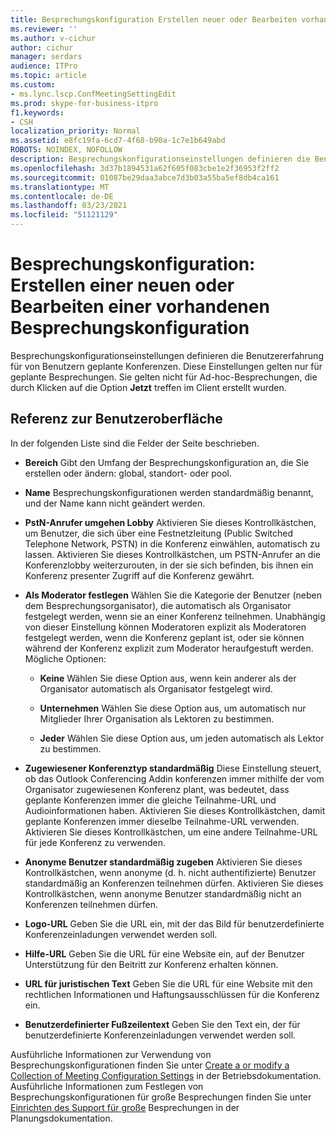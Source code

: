 ```yaml
---
title: Besprechungskonfiguration Erstellen neuer oder Bearbeiten vorhandener Besprechungskonfigurationen
ms.reviewer: ''
ms.author: v-cichur
author: cichur
manager: serdars
audience: ITPro
ms.topic: article
ms.custom:
- ms.lync.lscp.ConfMeetingSettingEdit
ms.prod: skype-for-business-itpro
f1.keywords:
- CSH
localization_priority: Normal
ms.assetid: e8fc19fa-6cd7-4f68-b90a-1c7e1b649abd
ROBOTS: NOINDEX, NOFOLLOW
description: Besprechungskonfigurationseinstellungen definieren die Benutzererfahrung für von Benutzern geplante Konferenzen. Diese Einstellungen gelten nur für geplante Besprechungen. Sie gelten nicht für Ad-hoc-Besprechungen, die durch Klicken auf die Option Jetzt treffen im Client erstellt wurden.
ms.openlocfilehash: 3d37b1894531a62f605f083cbe1e2f36953f2ff2
ms.sourcegitcommit: 01087be29daa3abce7d3b03a55ba5ef8db4ca161
ms.translationtype: MT
ms.contentlocale: de-DE
ms.lasthandoff: 03/23/2021
ms.locfileid: "51121129"
---
```

# <a name="meeting-configuration-create-new-or-edit-existing"></a>Besprechungskonfiguration: Erstellen einer neuen oder Bearbeiten einer vorhandenen Besprechungskonfiguration

Besprechungskonfigurationseinstellungen definieren die Benutzererfahrung für von Benutzern geplante Konferenzen. Diese Einstellungen gelten nur für geplante Besprechungen. Sie gelten nicht für Ad-hoc-Besprechungen, die durch Klicken auf die Option **Jetzt** treffen im Client erstellt wurden.

## <a name="ui-reference"></a>Referenz zur Benutzeroberfläche

In der folgenden Liste sind die Felder der Seite beschrieben.

- **Bereich** Gibt den Umfang der Besprechungskonfiguration an, die Sie erstellen oder ändern: global, standort- oder pool.

- **Name** Besprechungskonfigurationen werden standardmäßig benannt, und der Name kann nicht geändert werden.

- **PstN-Anrufer umgehen Lobby** Aktivieren Sie dieses Kontrollkästchen, um Benutzer, die sich über eine Festnetzleitung (Public Switched Telephone Network, PSTN) in die Konferenz einwählen, automatisch zu lassen. Aktivieren Sie dieses Kontrollkästchen, um PSTN-Anrufer an die Konferenzlobby weiterzurouten, in der sie sich befinden, bis ihnen ein Konferenz presenter Zugriff auf die Konferenz gewährt.

- **Als Moderator festlegen** Wählen Sie die Kategorie der Benutzer (neben dem Besprechungsorganisator), die automatisch als Organisator festgelegt werden, wenn sie an einer Konferenz teilnehmen. Unabhängig von dieser Einstellung können Moderatoren explizit als Moderatoren festgelegt werden, wenn die Konferenz geplant ist, oder sie können während der Konferenz explizit zum Moderator heraufgestuft werden. Mögliche Optionen:

  - **Keine** Wählen Sie diese Option aus, wenn kein anderer als der Organisator automatisch als Organisator festgelegt wird.

  - **Unternehmen** Wählen Sie diese Option aus, um automatisch nur Mitglieder Ihrer Organisation als Lektoren zu bestimmen.

  - **Jeder** Wählen Sie diese Option aus, um jeden automatisch als Lektor zu bestimmen.

- **Zugewiesener Konferenztyp standardmäßig** Diese Einstellung steuert, ob das Outlook Conferencing Addin konferenzen immer mithilfe der vom Organisator zugewiesenen Konferenz plant, was bedeutet, dass geplante Konferenzen immer die gleiche Teilnahme-URL und Audioinformationen haben. Aktivieren Sie dieses Kontrollkästchen, damit geplante Konferenzen immer dieselbe Teilnahme-URL verwenden. Aktivieren Sie dieses Kontrollkästchen, um eine andere Teilnahme-URL für jede Konferenz zu verwenden.

- **Anonyme Benutzer standardmäßig zugeben** Aktivieren Sie dieses Kontrollkästchen, wenn anonyme (d. h. nicht authentifizierte) Benutzer standardmäßig an Konferenzen teilnehmen dürfen. Aktivieren Sie dieses Kontrollkästchen, wenn anonyme Benutzer standardmäßig nicht an Konferenzen teilnehmen dürfen.

- **Logo-URL** Geben Sie die URL ein, mit der das Bild für benutzerdefinierte Konferenzeinladungen verwendet werden soll.

- **Hilfe-URL** Geben Sie die URL für eine Website ein, auf der Benutzer Unterstützung für den Beitritt zur Konferenz erhalten können.

- **URL für juristischen Text** Geben Sie die URL für eine Website mit den rechtlichen Informationen und Haftungsausschlüssen für die Konferenz ein.

- **Benutzerdefinierter Fußzeilentext** Geben Sie den Text ein, der für benutzerdefinierte Konferenzeinladungen verwendet werden soll.

Ausführliche Informationen zur Verwendung von Besprechungskonfigurationen finden Sie unter [Create a or modify a Collection of Meeting Configuration Settings](/previous-versions/office/lync-server-2013/lync-server-2013-create-or-modify-a-collection-of-meeting-configuration-settings) in der Betriebsdokumentation. Ausführliche Informationen zum Festlegen von Besprechungskonfigurationen für große Besprechungen finden Sie unter [Einrichten des Support für große](/previous-versions/office/lync-server-2013/lync-server-2013-setting-up-support-for-large-meetings) Besprechungen in der Planungsdokumentation.